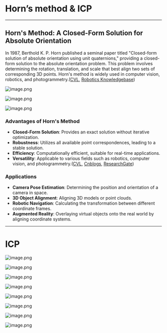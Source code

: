 # Horn’s method & ICP

---

## Horn's Method: A Closed-Form Solution for Absolute Orientation

In 1987, Berthold K. P. Horn published a seminal paper titled "Closed-form solution of absolute orientation using unit quaternions," providing a closed-form solution to the absolute orientation problem. This problem involves determining the rotation, translation, and scale that best align two sets of corresponding 3D points. Horn's method is widely used in computer vision, robotics, and photogrammetry.([CVL](https://www.cvl.iis.u-tokyo.ac.jp/~oishi/Papers/Alignment/Horn_Closed-form_JOSA1987.pdf?utm_source=chatgpt.com), [Robotics Knowledgebase](https://roboticsknowledgebase.com/wiki/math/registration-techniques/?utm_source=chatgpt.com))

![image.png](images/Horn%E2%80%99s%20method%20&%20ICP%201e771bdab3cf802c828ce7070a8aa1fa/image.png)

![image.png](images/Horn%E2%80%99s%20method%20&%20ICP%201e771bdab3cf802c828ce7070a8aa1fa/image%201.png)

![image.png](images/Horn%E2%80%99s%20method%20&%20ICP%201e771bdab3cf802c828ce7070a8aa1fa/image%202.png)

### Advantages of Horn's Method

- **Closed-Form Solution**: Provides an exact solution without iterative optimization.
- **Robustness**: Utilizes all available point correspondences, leading to a stable solution.
- **Efficiency**: Computationally efficient, suitable for real-time applications.
- **Versatility**: Applicable to various fields such as robotics, computer vision, and photogrammetry.([CVL](https://www.cvl.iis.u-tokyo.ac.jp/~oishi/Papers/Alignment/Horn_Closed-form_JOSA1987.pdf?utm_source=chatgpt.com), [Cnblogs](https://www.cnblogs.com/matlabworld/p/17983218?utm_source=chatgpt.com), [ResearchGate](https://www.researchgate.net/publication/2620318_A_New_Closed_Form_Approach_to_the_Absolute_Orientation_Problem?utm_source=chatgpt.com))

### Applications

- **Camera Pose Estimation**: Determining the position and orientation of a camera in space.
- **3D Object Alignment**: Aligning 3D models or point clouds.
- **Robotic Navigation**: Calculating the transformation between different coordinate frames.
- **Augmented Reality**: Overlaying virtual objects onto the real world by aligning coordinate systems.

---

# ICP

![image.png](images/Horn%E2%80%99s%20method%20&%20ICP%201e771bdab3cf802c828ce7070a8aa1fa/image%203.png)

![image.png](images/Horn%E2%80%99s%20method%20&%20ICP%201e771bdab3cf802c828ce7070a8aa1fa/image%204.png)

![image.png](images/Horn%E2%80%99s%20method%20&%20ICP%201e771bdab3cf802c828ce7070a8aa1fa/image%205.png)

![image.png](images/Horn%E2%80%99s%20method%20&%20ICP%201e771bdab3cf802c828ce7070a8aa1fa/image%206.png)

![image.png](images/Horn%E2%80%99s%20method%20&%20ICP%201e771bdab3cf802c828ce7070a8aa1fa/image%207.png)

![image.png](images/Horn%E2%80%99s%20method%20&%20ICP%201e771bdab3cf802c828ce7070a8aa1fa/image%208.png)

![image.png](images/Horn%E2%80%99s%20method%20&%20ICP%201e771bdab3cf802c828ce7070a8aa1fa/image%209.png)

![image.png](images/Horn%E2%80%99s%20method%20&%20ICP%201e771bdab3cf802c828ce7070a8aa1fa/image%2010.png)
